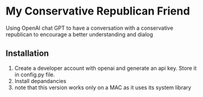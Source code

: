 # My Conservative Republican Friend
Using OpenAI chat GPT to have a conversation with a conservative republican to encourage a better understanding and dialog

## Installation
1. Create a developer account with openai and generate an api key. Store it in config.py file.
2. Install depandancies
3. note that this version works only on a MAC as it uses its system library


